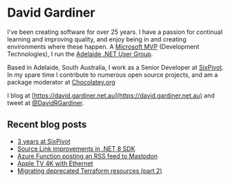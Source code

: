 # David Gardiner

I've been creating software for over 25 years. I have a passion for continual learning and improving quality, and enjoy being in and creating environments where these happen. A [Microsoft MVP](https://mvp.microsoft.com/en-us/PublicProfile/5001655) (Development Technologies), I run the [Adelaide .NET User Group](https://www.adnug.net).

Based in Adelaide, South Australia, I work as a Senior Developer at [SixPivot](https://www.sixpivot.com.au). In my spare time I contribute to numerous open source projects, and am a package moderator at [Chocolatey.org](https://chocolatey.org)

I blog at [https://david.gardiner.net.au](https://david.gardiner.net.au) and tweet at [@DavidRGardiner](https://twitter.com/DavidRGardiner).

## Recent blog posts

<!--START_SECTION:posts-->
* [3 years at SixPivot](https:&#x2F;&#x2F;david.gardiner.net.au&#x2F;2024&#x2F;02&#x2F;three-years-sixpivot.html)
* [Source Link improvements in .NET 8 SDK](https:&#x2F;&#x2F;david.gardiner.net.au&#x2F;2024&#x2F;01&#x2F;dotnet8-source-link.html)
* [Azure Function posting an RSS feed to Mastodon](https:&#x2F;&#x2F;david.gardiner.net.au&#x2F;2024&#x2F;01&#x2F;cfs-azure-function.html)
* [Apple TV 4K with Ethernet](https:&#x2F;&#x2F;david.gardiner.net.au&#x2F;2023&#x2F;12&#x2F;apple-tv-4k.html)
* [Migrating deprecated Terraform resources (part 2)](https:&#x2F;&#x2F;david.gardiner.net.au&#x2F;2023&#x2F;12&#x2F;migrate-terraform-resources-part2.html)
<!--END_SECTION:posts-->
